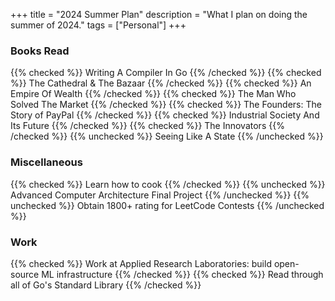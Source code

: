 +++
title = "2024 Summer Plan"
description = "What I plan on doing the summer of 2024."
tags = ["Personal"]
+++



### Books Read
{{% checked %}} Writing A Compiler In Go {{% /checked %}}
{{% checked %}} The Cathedral & The Bazaar {{% /checked %}}
{{% checked %}} An Empire Of Wealth {{% /checked %}}
{{% checked %}} The Man Who Solved The Market {{% /checked %}}
{{% checked %}} The Founders: The Story of PayPal {{% /checked %}}
{{% checked %}} Industrial Society And Its Future {{% /checked %}}
{{% checked %}} The Innovators {{% /checked %}}
{{% unchecked %}} Seeing Like A State  {{% /unchecked %}}



### Miscellaneous
{{% checked %}} Learn how to cook {{% /checked %}}
{{% unchecked %}} Advanced Computer Architecture Final Project {{% /unchecked %}}
{{% unchecked %}} Obtain 1800+ rating for LeetCode Contests {{% /unchecked %}}



### Work
{{% checked %}} Work at Applied Research Laboratories: build open-source ML infrastructure {{% /checked %}}
{{% checked %}} Read through all of Go's Standard Library {{% /checked %}}
